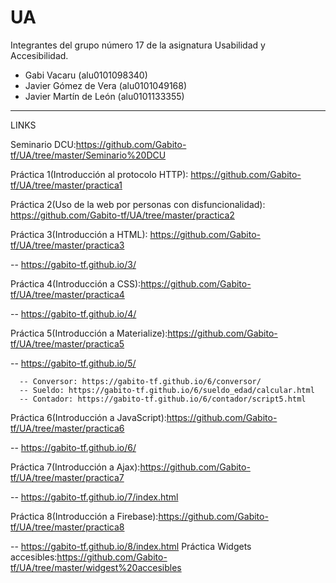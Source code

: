 # UA
Integrantes del grupo número 17 de la asignatura Usabilidad y Accesibilidad.

  - Gabi Vacaru (alu0101098340)
  - Javier Gómez de Vera (alu0101049168)
  - Javier Martín de León (alu0101133355)
-----------------------------------------------------------------------------------------------------------------------------------

LINKS

  Seminario DCU:https://github.com/Gabito-tf/UA/tree/master/Seminario%20DCU
  
  Práctica 1(Introducción al protocolo HTTP): https://github.com/Gabito-tf/UA/tree/master/practica1
  
  Práctica 2(Uso de la web por personas con disfuncionalidad): https://github.com/Gabito-tf/UA/tree/master/practica2
  
  Práctica 3(Introducción a HTML): https://github.com/Gabito-tf/UA/tree/master/practica3
  
  -- https://gabito-tf.github.io/3/
  
  Práctica 4(Introducción a CSS):https://github.com/Gabito-tf/UA/tree/master/practica4
  
  -- https://gabito-tf.github.io/4/
 
  Práctica 5(Introducción a Materialize):https://github.com/Gabito-tf/UA/tree/master/practica5
  
  -- https://gabito-tf.github.io/5/
      
      -- Conversor: https://gabito-tf.github.io/6/conversor/
      -- Sueldo: https://gabito-tf.github.io/6/sueldo_edad/calcular.html
      -- Contador: https://gabito-tf.github.io/6/contador/script5.html
  
  Práctica 6(Introducción a JavaScript):https://github.com/Gabito-tf/UA/tree/master/practica6
  
  -- https://gabito-tf.github.io/6/
  
  Práctica 7(Introducción a Ajax):https://github.com/Gabito-tf/UA/tree/master/practica7
  
  -- https://gabito-tf.github.io/7/index.html

Práctica 8(Introducción a Firebase):https://github.com/Gabito-tf/UA/tree/master/practica8
  
  -- https://gabito-tf.github.io/8/index.html
Práctica Widgets accesibles:https://github.com/Gabito-tf/UA/tree/master/widgest%20accesibles
